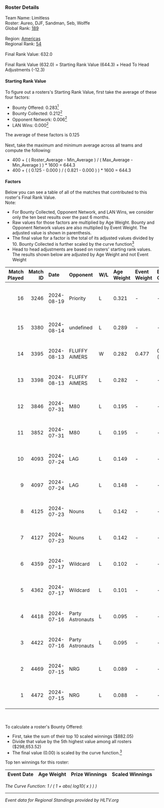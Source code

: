 ### Roster Details<br />
Team Name: Limitless<br />
Roster: Aureo, DJF, Sandman, Seb, Wolffe<br />
Global Rank: [189](../../standings_global_2024_12_31.md)<br />
<br />
Region: [Americas]( ../../standings_americas_2024_12_31.md)<br />
Regional Rank: [54]( ../../standings_americas_2024_12_31.md)<br />
<br />
Final Rank Value:  632.0<br />
<br />
Final Rank Value (632.0) = Starting Rank Value (644.3) + Head To Head Adjustments (-12.3)<br />

#### Starting Rank Value<br />
To figure out a rosters's Starting Rank Value, first take the average of these four factors:<br />
- Bounty Offered: 0.283[<sup>1</sup>](#table2)
- Bounty Collected: 0.212[<sup>2</sup>](#table1)
- Opponent Network: 0.006[<sup>2</sup>](#table1)
- LAN Wins: 0.000[<sup>2</sup>](#table1)

The average of these factors is 0.125<br />
<br />
Next, take the maximum and minimum average across all teams and compute the following:<br />
- 400 + ( ( Roster_Average - Min_Average ) / ( Max_Average - Min_Average ) ) * 1600 = 644.3
- 400 + ( ( 0.125 - 0.000 ) / ( 0.821 - 0.000 ) ) * 1600 = 644.3


#### Factors<br />
Below you can see a table of all of the matches that contributed to this roster's Final Rank Value.<br />
Note:<br />

- For Bounty Collected, Opponent Network, and LAN Wins, we consider only the ten best results over the past 6 months.
- Raw values for those factors are multiplied by Age Weight. Bounty and Opponent Network values are also multiplied by Event Weight. The adjusted value is shown in parenthesis.
- The final value for a factor is the total of its adjusted values divided by 10. Bounty Collected is further scaled by the curve function[<sup>3</sup>](#curveFunction)
- Head to head adjustments are based on rosters' starting rank values. The results shown below are adjusted by Age Weight and not Event Weight
<span id="table1"></span><br />


| Match Played | Match ID | Date       | Opponent         | W/L | Age Weight | Event Weight | Bounty Collected | Opponent Network | LAN Wins  | H2H Adj. | Roster                           |
| -: | -: | :- | :- | :- | :- | :- | :- | :- | :- | -: | :- |
|           16 |     3246 | 2024-08-19 | Priority         | L   | 0.321      | -            | -                | -                | -         |    -7.11 | Aureo, DJF, Sandman, Seb, Wolffe |
|           15 |     3380 | 2024-08-14 | undefined        | L   | 0.289      | -            | -                | -                | -         |    -3.99 | DJF, Seb, Tender, wiz, Wolffe    |
|           14 |     3395 | 2024-08-13 | FLUFFY AIMERS    | W   | 0.282      | 0.477        | 0.014 (0.002)    | 0.447 (0.060)    | 0 (0.000) |     7.28 | DJF, Seb, Tender, wiz, Wolffe    |
|           13 |     3398 | 2024-08-13 | FLUFFY AIMERS    | L   | 0.282      | -            | -                | -                | -         |    -1.61 | DJF, Seb, Tender, wiz, Wolffe    |
|           12 |     3846 | 2024-07-31 | M80              | L   | 0.195      | -            | -                | -                | -         |    -0.24 | DJF, Seb, Tender, wiz, Wolffe    |
|           11 |     3852 | 2024-07-31 | M80              | L   | 0.195      | -            | -                | -                | -         |    -0.24 | DJF, Seb, Tender, wiz, Wolffe    |
|           10 |     4093 | 2024-07-24 | LAG              | L   | 0.149      | -            | -                | -                | -         |    -2.10 | DJF, Seb, Tender, wiz, Wolffe    |
|            9 |     4097 | 2024-07-24 | LAG              | L   | 0.148      | -            | -                | -                | -         |    -2.12 | DJF, Seb, Tender, wiz, Wolffe    |
|            8 |     4125 | 2024-07-23 | Nouns            | L   | 0.142      | -            | -                | -                | -         |    -0.31 | DJF, Seb, Tender, wiz, Wolffe    |
|            7 |     4127 | 2024-07-23 | Nouns            | L   | 0.142      | -            | -                | -                | -         |    -0.31 | DJF, Seb, Tender, wiz, Wolffe    |
|            6 |     4359 | 2024-07-17 | Wildcard         | L   | 0.102      | -            | -                | -                | -         |    -0.08 | DJF, Seb, Tender, wiz, Wolffe    |
|            5 |     4362 | 2024-07-17 | Wildcard         | L   | 0.101      | -            | -                | -                | -         |    -0.08 | DJF, Seb, Tender, wiz, Wolffe    |
|            4 |     4418 | 2024-07-16 | Party Astronauts | L   | 0.095      | -            | -                | -                | -         |    -0.56 | DJF, Seb, Tender, wiz, Wolffe    |
|            3 |     4422 | 2024-07-16 | Party Astronauts | L   | 0.095      | -            | -                | -                | -         |    -0.56 | DJF, Seb, Tender, wiz, Wolffe    |
|            2 |     4469 | 2024-07-15 | NRG              | L   | 0.089      | -            | -                | -                | -         |    -0.13 | DJF, Seb, Tender, wiz, Wolffe    |
|            1 |     4472 | 2024-07-15 | NRG              | L   | 0.088      | -            | -                | -                | -         |    -0.13 | DJF, Seb, Tender, wiz, Wolffe    |

<br />
<span id="table2"></span><br />
To calculate a roster's Bounty Offered:<br />

- First, take the sum of their top 10 scaled winnings ($882.05)
- Divide that value by the 5th highest value among all rosters ($298,653.52)
- The final value (0.00) is scaled by the curve function.[<sup>3</sup>](#curveFunction)

Top ten winnings for this roster:<br />

| Event Date | Age Weight | Prize Winnings | Scaled Winnings |
| :- | -: | :- | :- |


<span id="curveFunction"></span>_The Curve Function: 1 / ( 1 + abs( log10( x ) ) )_<br />

---
_Event data for Regional Standings provided by HLTV.org_<br />
